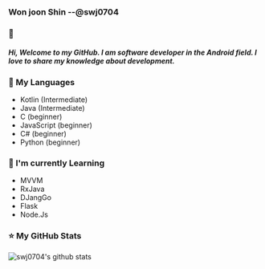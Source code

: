 <h3>Won joon Shin --@swj0704</h3>
<h3>👋</h3> <h5>Hi, Welcome to my GitHub. I am software developer in the Android field. I love to share my knowledge about development.</h5>


<h3>📑 My Languages</h3>

  - Kotlin (Intermediate)
  - Java (Intermediate)
  - C (beginner)
  - JavaScript (beginner)
  - C# (beginner)
  - Python (beginner)
  
<h3>📕 I'm currently Learning</h3>

  - MVVM
  - RxJava
  - DJangGo
  - Flask
  - Node.Js
<h3>⭐ My GitHub Stats</h3>
  

![swj0704's github stats](https://github-readme-stats.vercel.app/api?username=swj0704&show_icons=true)
